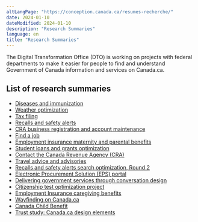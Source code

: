 ```yaml
---
altLangPage: "https://conception.canada.ca/resumes-recherche/"
date: 2024-01-10
dateModified: 2024-01-10
description: "Research Summaries"
language: en
title: "Research Summaries"
---
```

<p>The Digital Transformation Office (DTO) is working on projects with federal departments to make it easier for people to find and understand Government of Canada information and services on Canada.ca.</p>
<h2>List of research summaries</h2>
<ul class="mrgn-tp-lg">
  <li><a href="/research-summaries/diseases-research-summary.html">Diseases and immunization</a></li>
  <li><a href="/research-summaries/weather-research-summary.html">Weather optimization</a></li>
  <li><a href="/research-summaries/taxfiling-research-summary.html">Tax filing</a></li>
  <li><a href="/research-summaries/recalls-research-summary.html">Recalls and safety alerts</a></li>
  <li><a href="/research-summaries/business-account-research-summary.html">CRA business registration and account maintenance</a></li>
  <li><a href="/research-summaries/find-job-research-summary.html">Find a job</a></li>
  <li><a href="/research-summaries/maternity-parental-research-summary.html">Employment insurance maternity and parental benefits</a></li>
  <li><a href="/research-summaries/student-loans-research-summary.html">Student loans and grants optimization</a></li>
  <li><a href="/research-summaries/cra-contact-us-research-summary.html">Contact the Canada Revenue Agency (CRA)</a></li>
  <li><a href="/research-summaries/travel-advice-research-summary.html">Travel advice and advisories</a></li>
  <li><a href="/research-summaries/recalls-safety-alerts-research-summary.html">Recalls and safety alerts search optimization, Round 2</a></li>
  <li><a href="/research-summaries/electronic-procurement-research-summary.html">Electronic Procurement Solution (EPS) portal</a></li>
  <li><a href="/research-summaries/conversation-design.html">Delivering government services through conversation design</a></li>
  <li><a href="/research-summaries/citizenship-test-research-summary.html">Citizenship test optimization project</a></li>
  <li><a href="/research-summaries/caregiving-research-summary.html">Employment Insurance caregiving benefits</a></li>
  <li><a href="/research-summaries/wayfinding-on-canada-ca.html">Wayfinding on Canada.ca</a></li>
  <li><a href="/research-summaries/canada-child-benefit.html">Canada Child Benefit</a></li>
  <li><a href="/research-summaries/trust.html">Trust study: Canada.ca design elements</a></li>
</ul>
